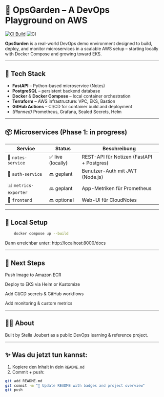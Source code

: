 # 🌿 OpsGarden   – A DevOps Playground on AWS

[![CI Build](https://github.com/GitCubeStella/ops-garden/actions/workflows/docker-build.yml/badge.svg)](https://github.com/GitCubeStella/ops-garden/actions)
![CI](https://github.com/gitcubestella/ops-garden/actions/workflows/docker-test.yml/badge.svg)

**OpsGarden** is a real-world DevOps demo environment designed to build, deploy, and monitor microservices in a scalable AWS setup – starting locally with Docker Compose and growing toward EKS.

---

## 🧰 Tech Stack

- **FastAPI** – Python-based microservice (Notes)
- **PostgreSQL** – persistent backend database
- **Docker** & **Docker Compose** – local container orchestration
- **Terraform** – AWS infrastructure: VPC, EKS, Bastion
- **GitHub Actions** – CI/CD for container build and deployment
- *(Planned)* Prometheus, Grafana, Sealed Secrets, Helm

---

## 📦 Microservices (Phase 1: in progress)

| Service         | Status     | Beschreibung                   |
|-----------------|------------|--------------------------------|
| 📝 `notes-service` | ✅ live (locally) | REST-API für Notizen (FastAPI + Postgres) |
| 🔐 `auth-service`  | 🔜 geplant     | Benutzer-Auth mit JWT (Node.js) |
| 📊 `metrics-exporter` | 🔜 geplant | App-Metriken für Prometheus     |
| 🎨 `frontend`      | 🔜 optional   | Web-UI für CloudNotes           |

---

## 🧪 Local Setup

```bash
    docker compose up --build
```

Dann erreichbar unter: http://localhost:8000/docs

---

## 🧠 Next Steps
 Push Image to Amazon ECR

 Deploy to EKS via Helm or Kustomize

 Add CI/CD secrets & GitHub workflows

 Add monitoring & custom metrics
 
---

## 👩‍💻 About

Built by Stella Joubert as a public DevOps learning & reference project.


---

## ✨ Was du jetzt tun kannst:

1. Kopiere den Inhalt in dein `README.md`
2. Commit + push:

```bash
git add README.md
git commit -m "📝 Update README with badges and project overview"
git push
```
